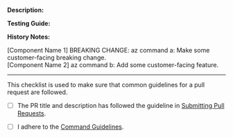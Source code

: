 **Description<!--Mandatory-->:**  
<!--Why this PR? What is changed? What is the effect? etc. A high-quality description can accelerate the review process.-->

**Testing Guide:**  
<!--Example commands with explanations.-->

**History Notes:**  
<!--If your PR is not customer facing, use {Component Name} in the PR title. Otherwise, use [Component Name] to allow our pipeline to add the title as a history note. If you need multiple history notes or would like to overwrite the note from the PR title, please fill in the following templates.-->

[Component Name 1] BREAKING CHANGE: az command a: Make some customer-facing breaking change.  
[Component Name 2] az command b: Add some customer-facing feature.

---

This checklist is used to make sure that common guidelines for a pull request are followed.

- [ ] The PR title and description has followed the guideline in [Submitting Pull Requests](https://github.com/Azure/azure-cli/tree/dev/doc/authoring_command_modules#submitting-pull-requests).

- [ ] I adhere to the [Command Guidelines](https://github.com/Azure/azure-cli/blob/dev/doc/command_guidelines.md).
